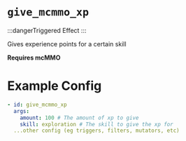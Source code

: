 # `give_mcmmo_xp`
:::dangerTriggered Effect
:::

Gives experience points for a certain skill

**Requires mcMMO**

# Example Config
```yaml
- id: give_mcmmo_xp
  args:
    amount: 100 # The amount of xp to give
    skill: exploration # The skill to give the xp for
  ...other config (eg triggers, filters, mutators, etc)
```
